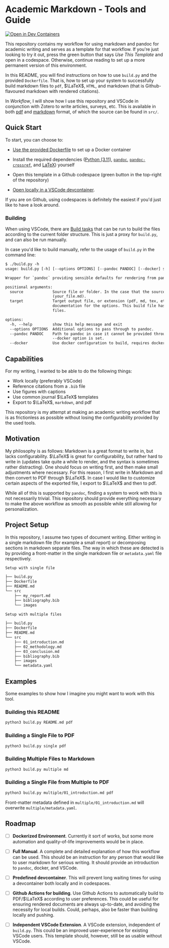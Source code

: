 # Academic Markdown - Tools and Guide

[![Open in Dev Containers](https://img.shields.io/static/v1?label=Dev%20Containers&message=Open&color=blue&logo=visualstudiocode)](https://vscode.dev/redirect?url=vscode://ms-vscode-remote.remote-containers/cloneInVolume?url=https://github.com/cochaviz/academic_markdown)

This repository contains my workflow for using markdown and pandoc for academic
writing and serves as a template for that workflow. If you're just looking to
try it out, press the green button that says _Use This Template_ and open in a
codespace. Otherwise, continue reading to set up a more permanent version of
this environment.

In this README, you will find instructions on how to use `build.py` and the
provided `Dockerfile`. That is, how to set up your system to successfully build
markdown files to `pdf`, $\LaTeX$, `HTML`, and markdown (that is
Github-flavoured markdown with rendered citations).

In _Workflow_, I will show how I use this repository and VSCode in conjunction
with Zotero to write articles, surveys, etc. This is available in both
[pdf](./academic_markdown.pdf) and [markdown](./academic_markdown.md) format, of
which the source can be found in `src/`.

## Quick Start

To start, you can choose to:

- [Use the provided Dockerfile](https://www.docker.com/) to set up a Docker
  container

- Install the required dependencies ([Python (3.11)](https://www.python.org/),
  [`pandoc`](https://pandoc.org/),
  [`pandoc-crossref`](https://github.com/lierdakil/pandoc-crossref), and
  [LaTeX](https://www.latex-project.or/)) yourself

- Open this template in a Github codespace (green button in the top-right of the
  repository)

- [Open locally in a VSCode
  devcontainer](https://vscode.dev/redirect?url=vscode://ms-vscode-remote.remote-containers/cloneInVolume?url=https://github.com/cochaviz/academic_markdown).

If you are on Github, using codespaces is definitely the easiest if you'd just
like to have a look around.

### Building

When using VSCode, there are [Build
tasks](https://code.visualstudio.com/Docs/editor/tasks) that can be run to build
the files according to the current folder structure. This is just a proxy for
`build.py`, and can also be run manually.

In case you'd like to build manually, refer to the usage of `build.py` in the
command line:

```txt
$ ./build.py -h
usage: build.py [-h] [--options OPTIONS] [--pandoc PANDOC] [--docker] source target

Wrapper for `pandoc` providing sensible defaults for rendering from pandoc-flavored markdown used in academic writing.

positional arguments:
  source             Source file or folder. In the case that the source is a single file, also mention the extension
                     (your_file.md).
  target             Target output file, or extension (pdf, md, tex, etc.). Uses pandoc under the hood, so refer to their
                     documentation for the options. This build file has preselected options for markdown, LaTeX, and PDF
                     files.

options:
  -h, --help         show this help message and exit
  --options OPTIONS  Additional options to pass through to pandoc.
  --pandoc PANDOC    Path to pandoc in case it cannot be provided through the PATH variable. Gets overridden if the
                     --docker option is set.
  --docker           Use docker configuration to build, requires docker to be installed.
```

## Capabilities

For my writing, I wanted to be able to do the following things:

- Work locally (preferably VSCode)
- Reference citations from a `.bib` file
- Use figures with captions
- Use common journal $\LaTeX$ templates
- Export to $\LaTeX$, `markdown`, and pdf

This repository is my attempt at making an academic writing workflow that is as
frictionless as possible without losing the configurability provided by the used
tools.

## Motivation

My philosophy is as follows: Markdown is a great format to write in, but lacks
configurability. $\LaTeX$ is great for configurability, but rather hard to write
in (updates take quite a while to render, and the syntax is sometimes rather
distracting). One should focus on writing first, and then make small adjustments
where necessary. For this reason, I first write in Markdown and then convert to
PDF through $\LaTeX$. In case I would like to customize certain aspects of the
exported file, I export to $\LaTeX$ and then to pdf.

While all of this is supported by `pandoc`, finding a system to work with this
is not necessarily trivial. This repository should provide everything necessary
to make the above workflow as smooth as possible while still allowing for
personalization.

## Project Setup

In this repository, I assume two types of document writing. Either writing in a
single markdown file (for example a small report) or decomposing sections in
markdown separate files. The way in which these are detected is by providing a
front-matter in the single markdown file or `metadata.yaml` file respectively.

```txt
Setup with single file

├── build.py
├── Dockerfile
├── README.md
└── src
    ├── my_report.md
    ├── bibliography.bib
    └── images
```

```txt
Setup with multiple files

├── build.py
├── Dockerfile
├── README.md
└── src
    ├── 01_introduction.md
    ├── 02_methodology.md
    ├── 03_conclusion.md
    ├── bibliography.bib
    ├── images
    └── metadata.yaml
```

## Examples

Some examples to show how I imagine you might want to work with this tool.

### Building this README

```bash
python3 build.py README.md pdf
```

### Building a Single File to PDF

```bash
python3 build.py single pdf
```

### Building Multiple Files to Markdown

```bash
python3 build.py multiple md
```

### Building a Single File from Multiple to PDF

```bash
python3 build.py multiple/01_introduction.md pdf
```

Front-matter metadata defined in `multiple/01_introduction.md` will overwrite
`multiple/metadata.yaml`.

## Roadmap

- [ ] **Dockerized Environment**. Currently it sort of works, but some more
      automation and quality-of-life improvements would be in place.

- [ ] **Full Manual**. A complete and detailed explanation of how this workflow
      can be used. This should be an instruction for any person that would like
      to user markdown for serious writing. It should provide an introduction to
      `pandoc`, docker, and VSCode.

- [ ] **Predefined devcontainer**. This will prevent long waiting times for using
      a devcontainer both locally and in codespaces.

- [ ] **Github Actions for building**. Use Github Actions to automatically
      build to PDF/$\LaTeX$ according to user preferences. This could be useful
      for ensuring rendered documents are always up-to-date, and avoiding the
      necessity for local builds. Could, perhaps, also be faster than building
      locally and pushing.

- [ ] **Independent VSCode Extension**. A VSCode extension, independent of
      `build.py`. This could be an improved user-experience for existing VSCode
      users. This template should, however, still be as usable without VSCode.
